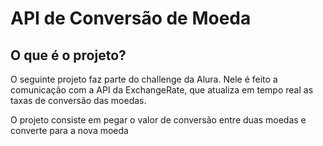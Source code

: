 <h1>API de Conversão de Moeda</h1>
<h2>O que é o projeto?</h2>
<p>O seguinte projeto faz parte do challenge da Alura. Nele é feito a comunicação com a API da ExchangeRate, que atualiza em tempo real as taxas de conversão das moedas.</p>
<p>O projeto consiste em pegar o valor de conversão entre duas moedas e converte para a nova moeda</p>
